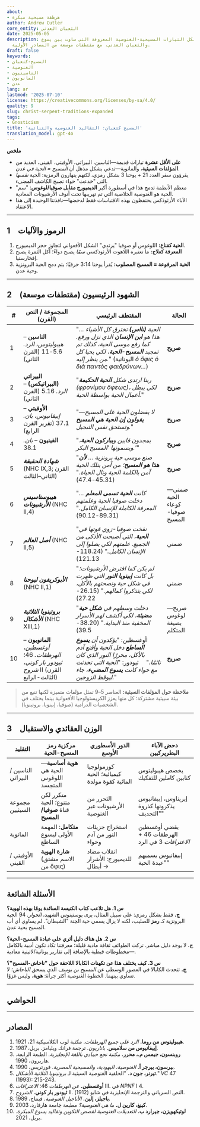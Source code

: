 ```yaml
---
about:
- هرطقة مسيحية مبكرة
author: Andrew Cutler
core_entity: الثعبان العدني
date: 2025-05-05
description: دراسة موسعة لكل التيارات المسيحية-الغنوصية المعروفة التي ساوت بين يسوع
  والثعبان العدني، مع مقتطفات موسعة من المصادر الأولية.
draft: false
keywords:
- المسيح-كثعبان
- الغنوصية
- الناسينيون
- المانويون
- عدن
lang: ar
lastmod: '2025-07-10'
license: https://creativecommons.org/licenses/by-sa/4.0/
quality: 9
slug: christ-serpent-traditions-expanded
tags:
- Gnosticism
title: 'المسيح كثعبان: التقاليد الغنوصية والثنائية'
translation_model: gpt-4o
---
```


**ملخص**

- **على الأقل عشرة** تيارات قديمة—الناسين، البيراتي، الأوفيتي، القيني، العديد من **المؤلفات السيثية**، والمانوية—تدعي بشكل مذهل أن *المسيح = الحية في عدن*. 
- يقرؤون سفر العدد 21 + يوحنا 3 بشكل رمزي، لكنهم ينهارون الرمزية: الحية *نفسها* التي "خدعت" حواء تصبح الكاشف المضيء. 
- معظم الأنظمة تدمج هذا في أسطورة أكبر **الديميورج مقابل صوفيا/لوغوس**: "سم" الحية هو الغنوصية الخلاصية التي تم تهريبها تحت أنوف الأرشيونات المعادية. 
- الآباء الأرثوذكس يحتفظون بهذه الاقتباسات فقط لدحضها—نافذتنا الوحيدة إلى هذا الاعتقاد.

---

## 1 الرموز والآليات

1. **الحية كقناع:** اللوغوس أو صوفيا "يرتدي" الشكل الأفعواني لتجاوز حجر الديميورج.  
2. **المعرفة كعلاج:** ما تعتبره اللاهوت الأرثوذكسي *سمًا* يصبح دواءً؛ أكل الثمرة يصبح إفخارستيا.  
3. **الحية المرفوعة = المسيح المصلوب:** يُقرأ يوحنا 3:14 حرفيًا؛ يتم دمج الحية البرونزية وحية عدن.  

---

## 2 الشهود الرئيسيون (مقتطفات موسعة)

| # | **المجموعة / النص (القرن)** | **المقتطف الرئيسي** | **الحالة** |
|---|---|---|---|
| 1 | **الناسين** – *هيبوليتوس، الرد.* 5.6-11 (القرن الثاني) | "*الحية **(نااس)** تخترق كل الأشياء … هذا هو **ابن الإنسان** الذي نزل ورفع. كما رفع موسى الحية، كذلك تم تمجيد **المسيح-الحية**، لكي يحيا كل من ينظر إليه.*" (اليونانية *ὁ ὄφις ὁ διὰ παντὸς φαιδρύνων…*) | **صريح** |
| 2 | **البيراتي (البيراتيكس)** – *الرد.* 5.16 (القرن الثاني) | "*ربنا ارتدى شكل **الحية الحكيمة** (φρονίμου ὄφεως)، لكي يبطل أعمال الحية بواسطة الحية.*" | **صريح** |
| 3 | **الأوفيتي** – *إبيفانيوس، بان.* 37.1 (تقرير القرن الرابع) | "*لا يفضلون الحية على المسيح—**يقولون إن الحية هي المسيح** وتستحق نفس التبجيل.*" | **صريح** |
| 4 | **القينيون** – *بان.* 38.1 | "*يمجدون قايين و**يباركون الحية**، ويسمونها 'المسيح البكر.'*" | **صريح** |
| 5 | **_شهادة الحقيقة_** (NHC IX,3; القرن الثاني–الثالث) | "*صنع موسى حية برونزية … **لأن هذا هو المسيح**؛ من آمن بتلك الحية آمن بالكلمة الحية ونال الحياة.*" (45.31-47.4) | **صريح** |
| 6 | **_هيبوستاسيس الأرشيونات_** (NHC II,4) | "*كانت **الحية تسمى المعلم** … دخلت صوفيا الحية وعلمتهم المعرفة الكاملة للإنسان الكامل.*" (89.31-90.12) | ضمني—الحية كوعاء صوفيا-المسيح |
| 7 | **_أصل العالم_** (NHC II,5) | "*نفخت صوفيا-زوي قوتها في **الحية**، التي أصبحت الأذكى من الجميع. علمتهم لكي يصلوا إلى الإنسان الكامل.*" (118.24-121.13) | ضمني |
| 8 | **_الأبوكريفون ليوحنا_** (NHC II,1) | "*لم يكن كما افترض الأرشيونات؛ بل كانت **إبينويا النور** التي ظهرت في شكل حية ونصحتهم بالأكل، لكي يتذكروا كمالهم.*" (26.15-27.22) | ضمني |
| 9 | **_بروتينويا الثلاثية الأشكال_** (NHC XIII,1) | "*دخلت وسطهم في **شكل حية مضيئة**، لكي أكشف لهم الأسرار المخفية منذ البداية.*" (38.20-39.5) | صريح—لوغوس بصيغة المتكلم |
| 10 | **المانويون** – *أوغسطين، الهرطقات.* 46؛ *ثيودور بار كوني، شروح* II (القرن الثالث-الرابع) | أوغسطين: "*يؤكدون أن **يسوع الساطع** دخل الحية وأقنع آدم بالأكل، محررًا النور الذي كان نائمًا.*"  ثيودور: "*الحية التي تحدثت مع حواء كانت **يسوع المضيء**، جاء ليوقظ الزوجين.*" | **صريح** |

> **ملاحظة حول المؤلفات السيثية:** العناصر 5–9 تمثل مؤلفات متميزة لكنها تنبع من بيئة سييثية مشتركة؛ كل منها يعزز الكريستولوجيا الأفعوانية بينما يختلف في الشخصيات الدرامية (صوفيا، إبينويا، بروتينويا).

---

## 3 الوزن العقائدي والاستقبال

| التقليد | مركزية رمز المسيح-الحية | الدور الأسطوري الأوسع | دحض الآباء البطريركيين |
|-----------|------------------------------------|-------------------|----------------------|
| الناسين / البيراتي | **هوية أساسية**—الحية هي اللوغوس المتجسد | كوزمولوجيا كيميائية؛ الحية المائية كقوة مولدة | يخصص هيبوليتوس كتابين كاملين للتفكيك |
| مجموعة السيثيين | متكرر لكن متنوع؛ الحية قناة **صوفيا/المسيح** | التحرر من الأرشيونات عبر الغنوصية | إيريناوس، إبيفانيوس يذكرونها كذروة "التجديف" |
| المانوية | **متكامل**: المهمة الأولى ليسوع الساطع | استخراج جزيئات النور من آدم وحواء | يقضي أوغسطين الهرطقات 46 + *الاعترافات* 3 في الرد |
| الأوفيتي / القيني | **شارة الهوية** (الاسم مشتق من ὄφις) | انقلاب مضاد للديميورج: الأشرار → أبطال | إبيفانيوس يسميهم "عبدة الحية" |

---

## الأسئلة الشائعة

**س 1. هل تلاعب كتاب الكنيسة السائدة يومًا بهذه الهوية؟**  
**ج.** فقط بشكل رمزي: على سبيل المثال، يرى يوستينوس الشهيد، *الحوار.* 94 الحية البرونزية كـ **رمز** للصليب، لكنه لا يزال يسمي حية الجنة "الشيطان". لم يساوي أي أب المسيح بحية عدن.  

**س 2. هل هناك دليل أثري على عبادة المسيح-الحية؟**  
**ج.** لا يوجد دليل مباشر. تركت الطوائف ثقافة مادية قليلة؛ معرفتنا تكاد تكون أدبية بالكامل—مخطوطات قبطية بالإضافة إلى تقارير يونانية/لاتينية معادية.  

**س 3. كيف يختلف هذا عن تكهنات الكابالا اللاحقة حول "ناحاش-المسيح"؟**  
**ج.** تتحدث الكابالا في العصور الوسطى عن *المسيح بن يوسف* الذي يسحق *الناحاش*؛ لا تساوي بينهما. الخطوة الغنوصية أكثر جرأة: **هوية**، وليس غزوًا.  

---

## الحواشي

[^1]: تتبع النصوص اليونانية والقبطية الطبعات النقدية في بيرسون (1981) وروبنسون (1990). الترجمات لي إلا إذا ذُكر خلاف ذلك. 
[^2]: تمثل التواريخ أحدث توافق علمي؛ ازدهرت جميع الطوائف حوالي 100-400 م. 

---

## المصادر

1. **هيبوليتوس من روما.** *الرد على جميع الهرطقات*. مكتبة لوب الكلاسيكية 21، 1921. 
2. **إبيفانيوس من سلاميس.** *باناريون*. ترجمة فرانك ويليامز. بريل، 1987. 
3. **روبنسون، جيمس م.، محرر.** *مكتبة نجع حمادي باللغة الإنجليزية*. الطبعة الرابعة. هاربرون، 1990. 
4. **بيرسون، بيرجر أ.** *الغنوصية، اليهودية، والمسيحية المصرية*. فورتريس، 1990. 
5. **تيرنر، جون د.** "الخلفية الغنوصية السيثية لـ *بروتينويا الثلاثية الأشكال*." *VC* 47 (1993): 215-243. 
6. **أوغسطين.** *عن الهرطقات* 46؛ *الاعترافات* III. في *NPNF* I 4. 
7. **ثيودور بار كوني.** *الشروح* II. النص السرياني والترجمة الإنجليزية في شابو (1912). 
8. **باجيلز، إلين.** *الأناجيل الغنوصية*. فينتاج، 1989. 
9. **كينغ، كارين ل.** *ما هي الغنوصية؟* مطبعة جامعة هارفارد، 2003. 
10. **لوتيكهويزن، جيرارد ب.** *التعديلات الغنوصية لقصص التكوين وتقاليد يسوع المبكرة*. بريل، 2021.